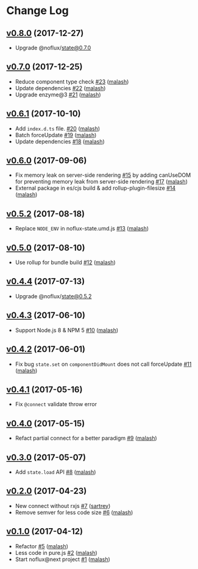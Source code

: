 # Change Log

## [v0.8.0](https://github.com/nofluxjs/noflux-react/tree/v0.8.0) (2017-12-27)

- Upgrade @noflux/state@0.7.0

## [v0.7.0](https://github.com/nofluxjs/noflux-react/tree/v0.7.0) (2017-12-25)

- Reduce component type check [\#23](https://github.com/nofluxjs/noflux-react/pull/23) ([malash](https://github.com/malash))
- Update dependencies [\#22](https://github.com/nofluxjs/noflux-react/pull/22) ([malash](https://github.com/malash))
- Upgrade enzyme@3 [\#21](https://github.com/nofluxjs/noflux-react/pull/21) ([malash](https://github.com/malash))

## [v0.6.1](https://github.com/nofluxjs/noflux-react/tree/v0.6.1) (2017-10-10)
- Add `index.d.ts` file. [\#20](https://github.com/nofluxjs/noflux-react/pull/20) ([malash](https://github.com/malash))
- Batch forceUpdate [\#19](https://github.com/nofluxjs/noflux-react/pull/19) ([malash](https://github.com/malash))
- Update dependencies [\#18](https://github.com/nofluxjs/noflux-react/pull/18) ([malash](https://github.com/malash))

## [v0.6.0](https://github.com/nofluxjs/noflux-react/tree/v0.6.0) (2017-09-06)

- Fix memory leak on server-side rendering [\#15](https://github.com/nofluxjs/noflux-react/issues/15) by adding canUseDOM for preventing memory leak from server-side rendering [\#17](https://github.com/nofluxjs/noflux-react/pull/17) ([malash](https://github.com/malash))
- External package in es/cjs build & add rollup-plugin-filesize [\#14](https://github.com/nofluxjs/noflux-react/pull/14) ([malash](https://github.com/malash))

## [v0.5.2](https://github.com/nofluxjs/noflux-react/tree/v0.5.2) (2017-08-18)
- Replace `NODE_ENV` in noflux-state.umd.js [\#13](https://github.com/nofluxjs/noflux-react/pull/13) ([malash](https://github.com/malash))

## [v0.5.0](https://github.com/nofluxjs/noflux-react/tree/v0.5.0) (2017-08-10)
- Use rollup for bundle build [\#12](https://github.com/nofluxjs/noflux-react/pull/12) ([malash](https://github.com/malash))

## [v0.4.4](https://github.com/nofluxjs/noflux-react/tree/v0.4.4) (2017-07-13)

- Upgrade @noflux/state@0.5.2

## [v0.4.3](https://github.com/nofluxjs/noflux-react/tree/v0.4.3) (2017-06-10)

- Support Node.js 8 & NPM 5 [\#10](https://github.com/nofluxjs/noflux-react/pull/10) ([malash](https://github.com/malash))

## [v0.4.2](https://github.com/nofluxjs/noflux-react/tree/v0.4.2) (2017-06-01)
- Fix bug `state.set` on `componentDidMount` does not call forceUpdate [\#11](https://github.com/nofluxjs/noflux-react/pull/11) ([malash](https://github.com/malash))

## [v0.4.1](https://github.com/nofluxjs/noflux-react/tree/v0.4.1) (2017-05-16)

- Fix `@connect` validate throw error

## [v0.4.0](https://github.com/nofluxjs/noflux-react/tree/v0.4.0) (2017-05-15)
- Refact partial connect for a better paradigm [\#9](https://github.com/nofluxjs/noflux-react/pull/9) ([malash](https://github.com/malash))

## [v0.3.0](https://github.com/nofluxjs/noflux-react/tree/v0.3.0) (2017-05-07)
- Add `state.load` API [\#8](https://github.com/nofluxjs/noflux-react/pull/8) ([malash](https://github.com/malash))

## [v0.2.0](https://github.com/nofluxjs/noflux-react/tree/v0.2.0) (2017-04-23)
- New connect without rxjs [\#7](https://github.com/nofluxjs/noflux-react/pull/7) ([sartrey](https://github.com/sartrey))
- Remove semver for less code size [\#6](https://github.com/nofluxjs/noflux-react/pull/6) ([malash](https://github.com/malash))

## [v0.1.0](https://github.com/nofluxjs/noflux-react/tree/v0.1.0) (2017-04-12)
- Refactor [\#5](https://github.com/nofluxjs/noflux-react/pull/5) ([malash](https://github.com/malash))
- Less code in pure.js [\#2](https://github.com/nofluxjs/noflux-react/pull/2) ([malash](https://github.com/malash))
- Start noflux@next project [\#1](https://github.com/nofluxjs/noflux-react/pull/1) ([malash](https://github.com/malash))
